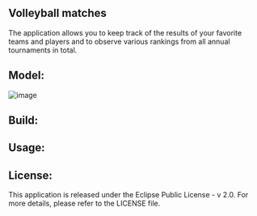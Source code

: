 Volleyball matches
------------------------------------------------------------------------------------------------------------------------------------------------------------------------------------------------------------------------
The application allows you to keep track of the results of your favorite teams and players and to observe various rankings from all annual tournaments in total.

Model:
------------------------------------------------------------------------------------------------------------------------------------------------------------------------------------------------------------------------

![image](https://github.com/NicoleNG18/volleyball-matches-dirigible/assets/105500638/8e6a92e5-c8a6-4952-a2ee-aefdbbec4ef2)


Build:
-----------------------------------------------------------------------------------------------------------------------------------------------------------------------------------------------------------------------

Usage:
-----------------------------------------------------------------------------------------------------------------------------------------------------------------------------------------------------------------------

License:
-----------------------------------------------------------------------------------------------------------------------------------------------------------------------------------------------------------------------
This application is released under the Eclipse Public License - v 2.0. For more details, please refer to the LICENSE file.

